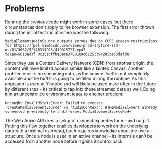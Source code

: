 # Problems

Running the previous code might work in some cases, but these circumstances don't apply to the browser extension. The first error thrown during the initial test run at vimeo was the following:

``
MediaElementAudioSource outputs zeroes due to CORS access restrictions for https://fpdl.vimeocdn.com/vimeo-prod-skyfire-std-us/01/3062/5/140311923/419325727.mp4?token=5613adbf_0x15edffbe0e8a3788100c62253c94285bad8dafde
``

Since they use a Content Delivery Network (CDN) from another origin, the content will have limited access similar like a tainted Canvas. Another problem occurs on streaming data, as the source itself is not completely available and the buffer is going to be filled during the runtime. As this approach is used at Youtube and will likely be used more often in the future by different sites - its critical to tap into these streamed data as well. Doing it in an uncontrolled environment leads to another problem:

``
Uncaught InvalidStateError: Failed to execute 'createMediaElementSource' on 'AudioContext': HTMLMediaElement already connected previously to a different MediaElementSourceNode
``

The Web Audio API uses a setup of connecting nodes for in- and output. Putting this flow together enables developers to work on the underlying data with a minimal overhead, but it requires knowledge about the overall structure. Once a node is used in an active channel - its internals can't be accessed from another node before it gains it control back.